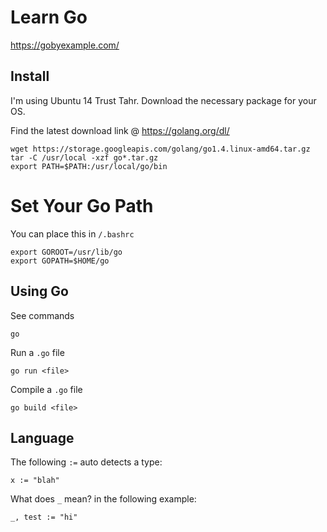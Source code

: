 # Learn Go

https://gobyexample.com/

## Install
I'm using Ubuntu 14 Trust Tahr. Download the necessary package for your OS.

Find the latest download link @ https://golang.org/dl/

    wget https://storage.googleapis.com/golang/go1.4.linux-amd64.tar.gz
    tar -C /usr/local -xzf go*.tar.gz
    export PATH=$PATH:/usr/local/go/bin

# Set Your Go Path

You can place this in `/.bashrc`

    export GOROOT=/usr/lib/go
    export GOPATH=$HOME/go


## Using Go

See commands

    go

Run a `.go` file

    go run <file>

Compile a `.go` file

    go build <file>

## Language

The following `:=` auto detects a type:

    x := "blah"

What does `_` mean? in the following example:

    _, test := "hi"

